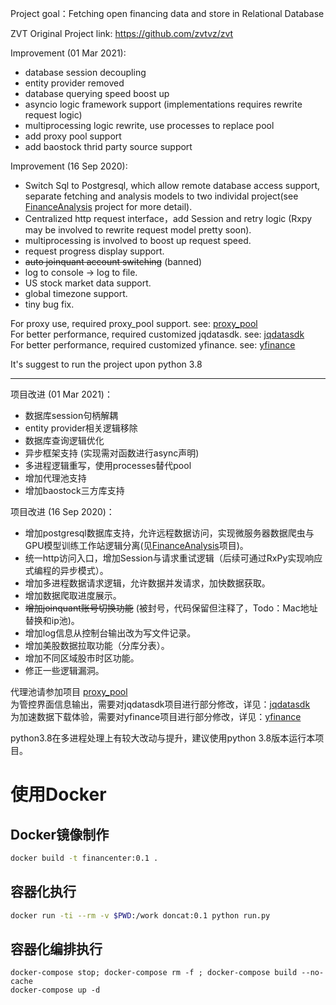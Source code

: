 Project goal：Fetching open financing data and store in Relational Database

ZVT Original Project link: https://github.com/zvtvz/zvt


Improvement (01 Mar 2021):
* database session decoupling
* entity provider removed
* database querying speed boost up
* asyncio logic framework support (implementations requires rewrite request logic)
* multiprocessing logic rewrite, use processes to replace pool
* add proxy pool support
* add baostock thrid party source support


Improvement (16 Sep 2020):
* Switch Sql to Postgresql, which allow remote database access support, separate fetching and analysis models to two individal project(see [FinanceAnalysis](https://github.com/doncat99/FinanceAnalysis) project for more detail).
* Centralized http request interface，add Session and retry logic (Rxpy may be involved to rewrite request model pretty soon).
* multiprocessing is involved to boost up request speed.
* request progress display support.
* ~~auto joinquant account switching~~ (banned)
* log to console -> log to file.
* US stock market data support.
* global timezone support.
* tiny bug fix.


For proxy use, required proxy_pool support. see: [proxy_pool](https://github.com/doncat99/proxy_pool)  
For better performance, required customized jqdatasdk. see: [jqdatasdk](https://github.com/doncat99/jqdatasdk)  
For better performance, required customized yfinance. see: [yfinance](https://github.com/doncat99/yfinance)

It's suggest to run the project upon python 3.8

------------------------------------------------------------------------

项目改进 (01 Mar 2021)：
* 数据库session句柄解耦
* entity provider相关逻辑移除
* 数据库查询逻辑优化
* 异步框架支持 (实现需对函数进行async声明)
* 多进程逻辑重写，使用processes替代pool
* 增加代理池支持
* 增加baostock三方库支持


项目改进 (16 Sep 2020)：
* 增加postgresql数据库支持，允许远程数据访问，实现微服务器数据爬虫与GPU模型训练工作站逻辑分离(见[FinanceAnalysis](https://github.com/doncat99/FinanceAnalysis)项目)。
* 统一http访问入口，增加Session与请求重试逻辑（后续可通过RxPy实现响应式编程的异步模式）。
* 增加多进程数据请求逻辑，允许数据并发请求，加快数据获取。
* 增加数据爬取进度展示。
* ~~增加joinquant账号切换功能~~ (被封号，代码保留但注释了，Todo：Mac地址替换和ip池)。
* 增加log信息从控制台输出改为写文件记录。
* 增加美股数据拉取功能（分库分表）。
* 增加不同区域股市时区功能。
* 修正一些逻辑漏洞。  


代理池请参加项目 [proxy_pool](https://github.com/doncat99/proxy_pool)  
为管控界面信息输出，需要对jqdatasdk项目进行部分修改，详见：[jqdatasdk](https://github.com/doncat99/jqdatasdk)  
为加速数据下载体验，需要对yfinance项目进行部分修改，详见：[yfinance](https://github.com/doncat99/yfinance)

python3.8在多进程处理上有较大改动与提升，建议使用python 3.8版本运行本项目。


# 使用Docker
## Docker镜像制作

```bash
docker build -t financenter:0.1 . 
```

## 容器化执行
```bash
docker run -ti --rm -v $PWD:/work doncat:0.1 python run.py
```

## 容器化编排执行
```
docker-compose stop; docker-compose rm -f ; docker-compose build --no-cache
docker-compose up -d
```